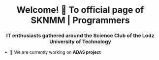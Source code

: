 <h1 align="center">Welcome! 👋 To official page of SKNMM | Programmers</h1>
<h3 align="center">IT enthusiasts gathered around the Science Club of the Lodz University of Technology</h3>

- 🔭 We are currently working on **ADAS project**
